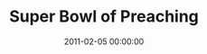 ---
layout: series
series: "Super Bowl of Preaching"
permalink: "/super-bowl-of-preaching/"
title: Super Bowl of Preaching
date: 2011-02-05 00:00:00
endDate: 2011-02-06 00:00:00
description: "Brian Tome and Chuck Mingo face off in the annual smackdown of preaching."
src: "http://s3.amazonaws.com/crossroads-media/images/legacy/content/SB11_90x90.jpg"
---